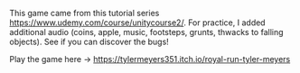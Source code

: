 This game came from this tutorial series https://www.udemy.com/course/unitycourse2/.  For practice, I added additional audio (coins, apple, music, footsteps, grunts, thwacks to falling objects). See if you can discover the bugs!

Play the game here -> https://tylermeyers351.itch.io/royal-run-tyler-meyers
